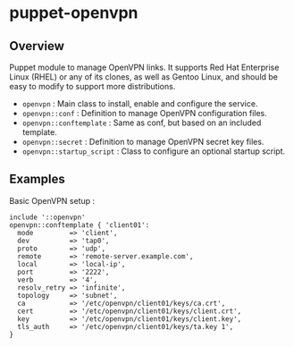 # puppet-openvpn

## Overview

Puppet module to manage OpenVPN links. It supports Red Hat Enterprise Linux
(RHEL) or any of its clones, as well as Gentoo Linux, and should be easy to
modify to support more distributions.

* `openvpn` : Main class to install, enable and configure the service.
* `openvpn::conf` : Definition to manage OpenVPN configuration files.
* `openvpn::conftemplate` : Same as conf, but based on an included template.
* `openvpn::secret` : Definition to manage OpenVPN secret key files.
* `openvpn::startup_script` : Class to configure an optional startup script.

## Examples

Basic OpenVPN setup :

```puppet
include '::openvpn'
openvpn::conftemplate { 'client01':
  mode         => 'client',
  dev          => 'tap0',
  proto        => 'udp',
  remote       => 'remote-server.example.com',
  local        => 'local-ip',
  port         => '2222',
  verb         => '4',
  resolv_retry => 'infinite',
  topology     => 'subnet',
  ca           => '/etc/openvpn/client01/keys/ca.crt',
  cert         => '/etc/openvpn/client01/keys/client.crt',
  key          => '/etc/openvpn/client01/keys/client.key',
  tls_auth     => '/etc/openvpn/client01/keys/ta.key 1',
}
```
